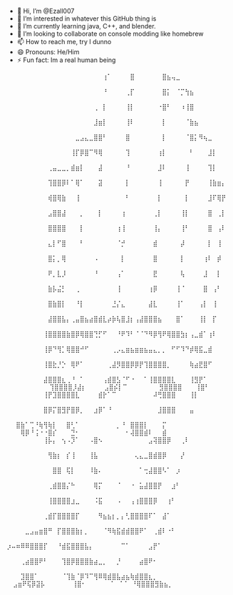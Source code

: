 - 👋 Hi, I’m @Ezall007
- 👀 I’m interested in whatever this GitHub thing  is
- 🌱 I’m currently learning java, C++, and blender.
- 💞️ I’m looking to collaborate on console modding like homebrew
- 📫 How to reach me, try I dunno
- 😄 Pronouns: He/Him
- ⚡ Fun fact: Im a real human being

<!---
Ezall007/Ezall007 is a ✨ special ✨ repository because its `README.md` (this file) appears on your GitHub profile.
You can click the Preview link to take a look at your changes.
--->
⠀⠀⠀⠀⠀⠀⠀⠀⠀⠀⠀⠀⠀⠀⠀⠀⠀⠀⠀⠀⠀⢰⠁⠀⠀⠀⠀⣿⠀⠀⠀⠀⠀⠀⣿⣦⢤⣀⠀⠀⠀⠀⠀⠀⠀⠀⠀⠀⠀⠀
⠀⠀⠀⠀⠀⠀⠀⠀⠀⠀⠀⠀⠀⠀⠀⠀⠀⠀⠀⠀⠀⠘⠀⠀⠀⠀⢀⡏⠀⠀⠀⠀⠀⠀⣿⡅⠀⠈⡉⢳⣦⠀⠀⠀⠀⠀⠀⠀⠀⠀
⠀⠀⠀⠀⠀⠀⠀⠀⠀⠀⠀⠀⠀⠀⠀⠀⠀⠀⠀⢀⠀⡇⠀⠀⠀⠀⢸⡇⠀⠀⠀⠀⠀⠐⣿⠃⠀⠀⠰⢸⣿⠀⠀⠀⠀⠀⠀⠀⠀⠀
⠀⠀⠀⠀⠀⠀⠀⠀⠀⠀⠀⠀⠀⠀⠀⠀⠀⠀⠀⣸⣶⡇⠀⠀⠀⠀⢸⠇⠀⠀⠀⠀⠀⠀⡇⠀⠀⠀⠀⠈⣷⣦⠀⠀⠀⠀⠀⠀⠀⠀
⠀⠀⠀⠀⠀⠀⠀⠀⠀⠀⠀⠀⠀⠀⠀⣀⣠⣄⣀⣿⣿⠃⠀⠀⠀⠀⣿⠀⠀⠀⠀⠀⠀⠀⡇⠀⠀⠀⠀⠈⣿⡅⠻⢦⣀⠀⠀⠀⠀⠀
⠀⠀⠀⠀⠀⠀⠀⠀⠀⠀⠀⠀⠀⠀⢸⡏⡿⣿⠉⠻⢿⠀⠀⠀⠀⠀⢹⠀⠀⠀⠀⠀⠀⢰⡇⠀⠀⠀⠀⠀⠃⠀⠀⠀⣸⡇⠀⠀⠀⠀
⠀⠀⠀⠀⠀⠀⠀⠀⠀⢀⣤⣀⣀⡀⣾⣶⡇⠀⠀⠀⣼⠀⠀⠀⠀⠀⠘⠀⠀⠀⠀⠀⠀⣸⠇⠀⠀⠀⠀⢸⠀⠀⠀⠀⢹⡇⠀⠀⠀⠀
⠀⠀⠀⠀⠀⠀⠀⠀⠀⢹⣿⣿⡿⠇⠁⢿⠁⠀⠀⠀⣽⠀⠀⠀⠀⠀⡇⠀⠀⠀⠀⠀⠀⢸⠀⠀⠀⠀⠀⡟⠀⠀⠀⠀⢸⣷⣶⡄⠀⠀
⠀⠀⠀⠀⠀⠀⠀⠀⠀⢾⣿⢿⣷⠀⠀⢸⠀⠀⠀⠀⠀⠀⠀⠀⠀⠀⠃⠀⠀⠀⠀⠀⠀⡇⠀⠀⠀⠀⠀⡇⠀⠀⠀⠀⣸⠏⢿⡟⠀⠀
⠀⠀⠀⠀⠀⠀⠀⠀⠀⣠⣿⣿⣼⠀⠀⠀⡀⠀⠀⠀⡇⠀⠀⠀⠀⢰⠀⠀⠀⠀⠀⠀⢀⡇⠀⠀⠀⠀⢸⡇⠀⠀⠀⠀⣿⠀⢀⡇⠀⠀
⠀⠀⠀⠀⠀⠀⠀⠀⠀⣿⣿⣿⣿⠀⠀⠀⡇⠀⠀⠀⠀⠀⠀⠀⢰⢸⠀⠀⠀⠀⠀⠀⢸⡄⠀⠀⠀⠀⢸⠃⠀⠀⠀⠀⣿⠀⢠⠇⠀⠀
⠀⠀⠀⠀⠀⠀⠀⠀⠀⣄⡇⠋⣿⠀⠀⠀⠃⠀⠀⠀⠀⠀⠀⠀⠈⡚⠀⠀⠀⠀⠀⠀⣾⠀⠀⠀⠀⠀⡼⠀⠀⠀⠀⠀⡇⠀⢸⠀⠀⠀
⠀⠀⠀⠀⠀⠀⠀⠀⠀⣿⡅⡀⢿⠀⠀⠀⠀⠀⠀⠠⠀⠀⠀⠀⠀⡇⠀⠀⠀⠀⠀⠀⣿⠀⠀⠀⠀⠀⡇⠀⠀⠀⠀⢰⠇⠀⡾⠀⠀⠀
⠀⠀⠀⠀⠀⠀⠀⠀⠀⠟⡀⣇⡸⠀⠀⠀⠀⠀⠀⠘⠀⠀⠀⠀⢠⠁⠀⠀⠀⠀⠀⠀⣟⠀⠀⠀⠀⠀⢧⠀⠀⠀⠀⣸⠀⠀⡇⠀⠀⠀
⠀⠀⠀⠀⠀⠀⠀⠀⠀⣷⡧⣬⡃⠀⠀⢀⠀⠀⠀⠀⠀⠀⠀⠀⢸⠀⠀⠀⠀⠀⠀⢰⡿⠀⠀⠀⠀⢸⠈⠀⠀⠀⠀⣿⠀⢠⠃⠀⠀⠀
⠀⠀⠀⠀⠀⠀⠀⠀⠀⣿⣷⣿⡇⠀⠀⠘⡇⠀⠀⠀⠀⠀⠀⣘⡌⣄⠀⠀⠀⠀⠀⣼⣇⠀⠀⠀⠀⢸⠁⠀⠀⠀⢠⡇⠀⢸⠀⠀⠀⠀
⠀⠀⠀⠀⠀⠀⠀⠀⠀⣼⣿⣿⣧⡄⢀⣤⣿⣦⣴⣿⣾⣇⡴⡷⢧⣿⣸⡆⢠⣼⣿⣿⣿⣦⠀⠀⠀⣿⠁⠀⠀⠀⢸⡇⠀⡏⠀⠀⠀⠀
⠀⠀⠀⠀⠀⠀⠀⠀⢸⣿⣿⣿⣿⣷⣿⡿⢿⣿⣿⢙⡋⠋⠀⠀⠘⠟⠹⠃⠈⠈⠙⠻⡿⢻⠟⢿⣿⣿⣳⡆⢠⣀⣾⠁⢰⠇⠀⠀⠀⠀
⠀⠀⠀⠀⠀⠀⠀⠀⢸⡿⠙⢻⡁⢿⣿⣿⠚⠋⠀⠀⠀⠀⠀⢀⡠⣄⣶⣦⣶⣶⣦⣤⣄⡀⡀⠀⠋⠋⠹⠙⡾⢿⣯⣀⣾⠀⠀⠀⠀⠀
⠀⠀⠀⠀⠀⠀⠀⠀⢸⣿⣗⡘⡑⠀⢿⠟⠁⠀⠀⠀⠀⠀⢀⣼⡻⣿⣿⡿⡿⡟⢹⣿⣿⣿⣿⡀⠀⠀⠀⠀⢷⣴⣟⣿⠋⠀⠀⠀⠀⠀
⠀⠀⠀⠀⠀⠀⠀⠀⣼⣿⣿⣿⣆⢀⠘⠀⠁⠀⠀⠀⠀⢠⣾⣿⣣⠈⠋⠐⠀⠀⠁⢸⣿⣿⣿⣿⣇⠀⠀⠀⢸⣻⡟⠁⠀⠀⠀⠀⠀⠀
⠀⠀⠀⠀⠀⠀⠀⠀⢹⣿⣿⣿⣿⡸⣼⡆⠀⠀⠀⠀⣠⣿⡮⡇⠉⠀⠀⠀⠀⠀⠀⠀⣻⣿⣿⣿⣿⠀⠀⠀⢸⣿⠃⠀
⠀⠀⠀⠀⠀⠀⠀⠀⢸⡟⣹⣿⣿⣿⣿⣇⠀⠀⠀⠀⣾⡗⠁⠉⠀⠀⠀⠀⠀⠀⠀⠀⠼⢛⣿⣿⣿⠀⠀⠀⢸⡇⠀⠀⠀⠀⠀⠀⠀⠀
⠀⠀⠀⠀⠀⠀⠀⠀⣿⡿⡍⣿⣻⡟⣿⡿⡀⠀⠀⣰⡿⠁⠘⠀⠀⠀⠀⠀⠀⠀⠀⠀⠀⣸⣿⣿⣿⠀⠀⠀⣤⠀⠀⠀⠀⠀⠀⠀⠀⠀
⠀⠀⠀⠀⠀⠀    ⠀⠀⣿⣷⠁⢉⠘⢷⢻⢷⡇⠀⠀⣿⢃⠁⠀⠀⠀⠀⠀⠀⠀⠀⡀⠘⠀⣿⣿⣿⡇⠀⠀⠀⡍⠀⠀⠀⠀⠀⠀⠀⠀⠀
⠀⠀⠀⠀ ⠀⠀⠀⢿⡿⠘⢨⠐⠐⣿⡎⠀⠀⠀⣙⠂⠀⠀⠀⠀⠀⠀⠀⠀⠀⠀⠂⢼⣿⣿⣾⠇⠀⠀⣾⠀⠀⠀⠀⠀⠀⠀⠀⠀⠀
⠀⠀⠀⠀⠀⠀⠀⠀⢸⡧⡄⠀⢢⠠⡹⠁⠀⠀⠠⣿⠢⠀⠀⠀⠀⠀⠀⠀⠀⠀⠀⣠⢽⣿⣿⡿⠀⠀⢀⠇⠀⠀⠀⠀⠀⠀⠀⠀⠀⠀
⠀⠀⠀⠀⠀⠀⠀⠀⠀⢻⣷⡆⠀⡎⢸⠀⠀⠀⢸⣧⠀⠀⠀⠀⠀⠀⠀⠀⢄⣄⣀⣿⣾⣿⡿⠀⠀⠀⡜⠀⠀⠀⠀⠀⠀⠀⠀⠀⠀⠀
⠀⠀⠀⠀⠀⠀⠀⠀⠀⠀⣿⣿⠀⢯⡇⠀⠀⠀⠸⣷⠄⠀⠀⠀⠀⠀⠀⠀⠀⠁⢒⣼⣿⣿⠣⠁⠀⡰⠀⠀⠀⠀⠀⠀⠀⠀⠀⠀⠀⠀
⠀⠀⠀⠀⠀⠀⠀⠀⠀⢀⣾⣿⣿⡌⠓⠀⠀⠀⠀⢿⡍⠀⠀⠀⠈⠀⠀⠐⠀⣥⣼⣿⣿⡟⠀⠀⣰⠃⠀⠀⠀⠀⠀⠀⠀⠀⠀⠀⠀⠀
⠀⠀⠀⠀⠀⠀⠀⠀⠀⢸⣿⣿⣿⣿⣰⣀⠀⠀⠀⠨⣯⠀⠀⠀⠠⠀⠀⢠⢰⣿⣿⣿⡿⠀⠀⢰⠃⠀⠀⠀⠀⠀⠀⠀⠀⠀⠀⠀⠀⠀
⠀⠀⠀⠀⠀⠀⠀⠀⢀⣾⡏⣿⣿⣿⣿⡏⠀⠀⠀⠀⠻⣦⣦⡆⡀⡄⢃⣿⣿⣿⣿⠏⠁⠀⣼⠁⠀⠀⠀⠀⠀⠀⠀⠀⠀⠀⠀⠀⠀⠀
⠀⠀⠀⠀⣀⣠⣤⣶⣿⠛⠀⡏⣿⣿⣿⣷⡆⡀⠀⠀⠀⠈⠻⢷⣯⣾⣾⣿⣿⠟⠁⠀⢀⣾⠇⠐⠃⠀⠀⠀⠀⠀⠀⠀⠀⠀⠀⠀⠀⠀
⡰⠤⠶⠿⠿⣿⣿⣿⡏⠀⠀⠘⣾⣯⣿⣿⣿⣧⡄⠀⠀⠀⠀⠀⠀⠉⠁⠀⠀⠀⠀⣠⡟⠁⠀⠀⠀⠀⠀⠀⠀⠀⠀⠀⠀⠀⠀⠀⠀⠀
⠀⠀⠀⢀⣴⣿⣿⠟⠃⠀⠀⠀⢹⣿⡿⣿⣿⣿⣷⣴⣀⡀⠀⠀⡘⠀⠀⠀⠀⣴⣿⠟⠂⠀⠀⠀⠀⠀⠀⠀⠀⠀⠀⠀⠀⠀⠀⠀⠀⠀
⠀⠀⠀⣹⣿⣿⠁⠀⠀⠀⠀⠀⠈⢹⣷⠈⡿⠹⠉⢻⠿⢿⣾⣿⣧⣴⣦⢷⣾⣿⣿⣆⡀⠀⠀⠀⠀⠀⠀⠀⠀⠀⠀⠀⠀⠀⠀⠀⠀⠀
⣠⣶⠟⢯⡿⣽⡧⠀⠀⠀⠀⠀⠀⢸⣿⠂⠀⠀⠀⠀⠀⠈⠀⠈⠈⠀⠘⢿⣿⣿⣿⣻⣷⣦⡀⠀⠀⠀⠀⠀⠀

